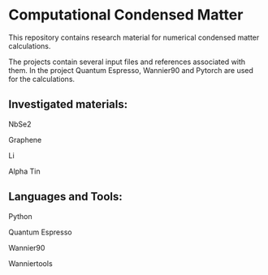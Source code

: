 # Computational Condensed Matter

This repository contains research material for numerical condensed matter calculations.

The projects contain several input files and references associated with them.
In the project Quantum Espresso, Wannier90 and Pytorch are used for the calculations.


## Investigated materials:

NbSe2

Graphene

Li

Alpha Tin

## Languages and Tools:

Python

Quantum Espresso

Wannier90

Wanniertools


